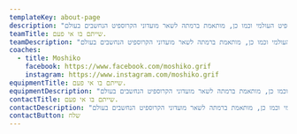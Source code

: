 ```yaml
---
templateKey: about-page
description: "את המועדון (הבוקס, כמו שאנו קוראים לו) הקמנו ב- 2012 והוא אחד ממועדוני הקרוספיט הרשמיים והוותיקים בארץ. התחלנו במועדון קטן של 45 מ\"ר ועם כמה מתאמנים שהתחברו לשיגעון שלנו. היום אנחנו מנהלים מועדון של כמעט 350 מ\"ר עם מגוון מתאמנים בכל הגילאים והעיסוקים. \_ המועדון הינו מועדון קרוספיט רשמי והוא משויך לקהילת הקרוספיט העולמית המונה מעל ל- 10,000 מועדונים. תוכנית האימונים שלנו נבנית במחשבה רבה ומותאמת לאיגוד הקרוספיט העולמי וכמו כן, מותאמת ברמתה לשאר מועדוני הקרוספיט הנחשבים בעולם."
teamTitle: שייתם בו אי פעם.
teamDescription: "את המועדון (הבוקס, כמו שאנו קוראים לו) הקמנו ב- 2012 והוא אחד ממועדוני הקרוספיט הרשמיים והוותיקים בארץ. התחלנו במועדון קטן של 45 מ\"ר ועם כמה מתאמנים שהתחברו לשיגעון שלנו. היום אנחנו מנהלים מועדון של כמעט 350 מ\"ר עם מגוון מתאמנים בכל הגילאים והעיסוקים. \_ המועדון הינו מועדון קרוספיט רשמי והוא משויך לקהילת הקרוספיט העולמית המונה מעל ל- 10,000 מועדונים. תוכנית האימונים שלנו נבנית במחשבה רבה ומותאמת לאיגוד הקרוספיט העולמי וכמו כן, מותאמת ברמתה לשאר מועדוני הקרוספיט הנחשבים בעולם."
coaches:
  - title: Moshiko
    facebook: https://www.facebook.com/moshiko.grif
    instagram: https://www.instagram.com/moshiko.grif
equipmentTitle: שייתם בו אי פעם.
equipmentDescription: "את המועדון (הבוקס, כמו שאנו קוראים לו) הקמנו ב- 2012 והוא אחד ממועדוני הקרוספיט הרשמיים והוותיקים בארץ. התחלנו במועדון קטן של 45 מ\"ר ועם כמה מתאמנים שהתחברו לשיגעון שלנו. היום אנחנו מנהלים מועדון של כמעט 350 מ\"ר עם מגוון מתאמנים בכל הגילאים והעיסוקים. \_ המועדון הינו מועדון קרוספיט רשמי והוא משויך לקהילת הקרוספיט העולמית המונה מעל ל- 10,000 מועדונים. תוכנית האימונים שלנו נבנית במחשבה רבה ומותאמת לאיגוד הקרוספיט העולמי וכמו כן, מותאמת ברמתה לשאר מועדוני הקרוספיט הנחשבים בעולם."
contactTitle: שייתם בו אי פעם.
contactDescription: "את המועדון (הבוקס, כמו שאנו קוראים לו) הקמנו ב- 2012 והוא אחד ממועדוני הקרוספיט הרשמיים והוותיקים בארץ. התחלנו במועדון קטן של 45 מ\"ר ועם כמה מתאמנים שהתחברו לשיגעון שלנו. היום אנחנו מנהלים מועדון של כמעט 350 מ\"ר עם מגוון מתאמנים בכל הגילאים והעיסוקים. \_ המועדון הינו מועדון קרוספיט רשמי והוא משויך לקהילת הקרוספיט העולמית המונה מעל ל- 10,000 מועדונים. תוכנית האימונים שלנו נבנית במחשבה רבה ומותאמת לאיגוד הקרוספיט העולמי וכמו כן, מותאמת ברמתה לשאר מועדוני הקרוספיט הנחשבים בעולם."
contactButton: שלח
---
```

